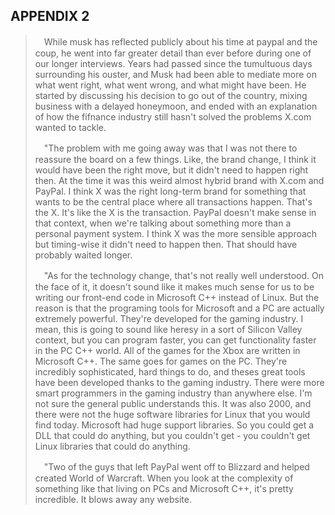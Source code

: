 APPENDIX 2
---

>　While musk has reflected publicly about his time at paypal and the coup, he went into far greater detail than ever before during one of our longer interviews. Years had passed since the tumultuous days surrounding his ouster, and Musk had been able to mediate more on what went right, what went wrong, and what might have been. He started by discussing his decision to go out of the country, mixing business with a delayed honeymoon, and ended with an explanation of how the fifnance industry still hasn't solved the problems X.com wanted to tackle.
>
>　"The problem with me going away was that I was not there to reassure the board on a few things. Like, the brand change, I think it would have been the right move, but it didn't need to happen right then. At the time it was this weird almost hybrid brand with X.com and PayPal. I think X was the right long-term brand for something that wants to be the central place where all transactions happen. That's the X. It's like the X is the transaction. PayPal doesn't make sense in that context, when we're talking about something more than a personal payment system. I think X was the more sensible approach but timing-wise it didn't need to happen then. That should have probably waited longer.
>
>　"As for the technology change, that's not really well understood. On the face of it, it doesn't sound like it makes much sense for us to be writing our front-end code in Microsoft C++ instead of Linux. But the reason is that the programing tools for Microsoft and a PC are actually extremely powerful. They're developed for the gaming industry. I mean, this is going to sound like heresy in a sort of Silicon Valley context, but you can program faster, you can get functionality faster in the PC C++ world. All of the games for the Xbox are written in Microsoft C++. The same goes for games on the PC. They're incredibly sophisticated, hard things to do, and theses great tools have been developed thanks to the gaming industry. There were more smart programmers in the gaming industry than anywhere else. I'm not sure the general public understands this. It was also 2000, and there were not the huge software libraries for Linux that you would find today. Microsoft had huge support libraries. So you could get a DLL that could do anything, but you couldn't get - you couldn't get Linux libraries that could do anything.
>
>　"Two of the guys that left PayPal went off to Blizzard and helped created World of Warcraft. When you look at the complexity of something like that living on PCs and Microsoft C++, it's pretty incredible. It blows away any website.